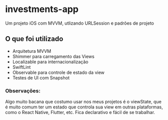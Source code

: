 # investments-app
Um projeto iOS com MVVM, utlizando URLSession e padrões de projeto

## O que foi utilizado
- Arquitetura MVVM
- Shimmer para carregamento das Views
- Localizable para internacionalização
- SwiftLint
- Observable para controle de estado da view
- Testes de UI com Snapshot

### Observações:
Algo muito bacana que costumo usar nos meus projetos é o viewState, que é muito comum ter um estado que controla sua view
em outras plataformas, como o React Native, Flutter, etc. Fica declarativo e fácil de se trabalhar.
